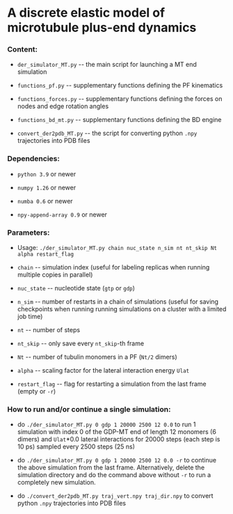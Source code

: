 # A discrete elastic model of microtubule plus-end dynamics

### Content:

* `der_simulator_MT.py` -- the main script for launching a MT end simulation

* `functions_pf.py` -- supplementary functions defining the PF kinematics

* `functions_forces.py` -- supplementary functions defining the forces on nodes and edge rotation angles

* `functions_bd_mt.py` -- supplementary functions defining the BD engine

* `convert_der2pdb_MT.py` -- the script for converting python `.npy` trajectories into PDB files

### Dependencies:

* `python 3.9` or newer

* `numpy 1.26` or newer

* `numba 0.6` or newer

* `npy-append-array 0.9` or newer

### Parameters:

* Usage: `./der_simulator_MT.py chain nuc_state n_sim nt nt_skip Nt alpha restart_flag`

* `chain` -- simulation index (useful for labeling replicas when running multiple copies in parallel)

* `nuc_state` -- nucleotide state (`gtp` or `gdp`)

* `n_sim` -- number of restarts in a chain of simulations (useful for saving checkpoints when running
             running simulations on a cluster with a limited job time)

* `nt` -- number of steps

* `nt_skip` -- only save every `nt_skip`-th frame

* `Nt` -- number of tubulin monomers in a PF (`Nt/2` dimers)

* `alpha` -- scaling factor for the lateral interaction energy `Ulat`

* `restart_flag` -- flag for restarting a simulation from the last frame (empty or `-r`)

### How to run and/or continue a single simulation:

* do `./der_simulator_MT.py 0 gdp 1 20000 2500 12 0.0` to run 1 simulation with index 0 of the GDP-MT
  end of length 12 monomers (6 dimers) and `Ulat`*0.0 lateral interactions for 20000 steps (each step
  is 10 ps) sampled every 2500 steps (25 ns)

* do `./der_simulator_MT.py 0 gdp 1 20000 2500 12 0.0 -r` to continue the above simulation from the
  last frame. Alternatively, delete the simulation directory and do the command above without `-r` to
  run a completely new simulation.

* do `./convert_der2pdb_MT.py traj_vert.npy traj_dir.npy` to convert python `.npy` trajectories into
  PDB files
